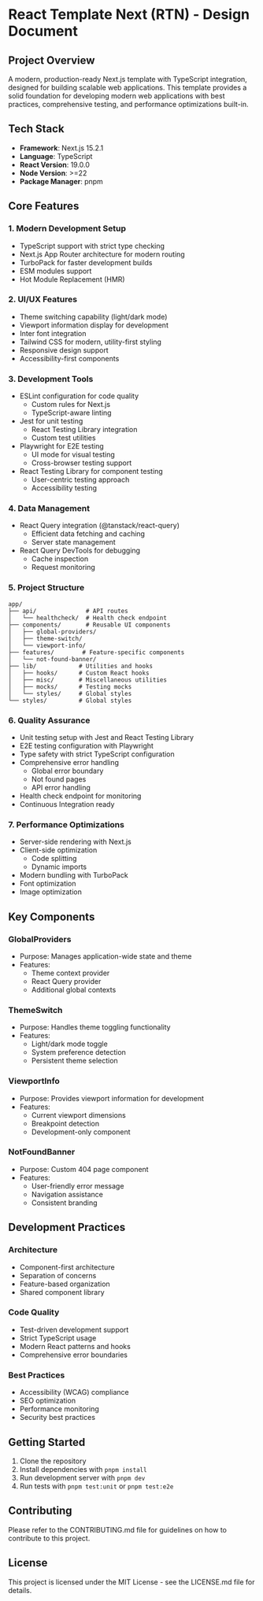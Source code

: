 # React Template Next (RTN) - Design Document

## Project Overview
A modern, production-ready Next.js template with TypeScript integration, designed for building scalable web applications. This template provides a solid foundation for developing modern web applications with best practices, comprehensive testing, and performance optimizations built-in.

## Tech Stack
- **Framework**: Next.js 15.2.1
- **Language**: TypeScript
- **React Version**: 19.0.0
- **Node Version**: >=22
- **Package Manager**: pnpm

## Core Features

### 1. Modern Development Setup
- TypeScript support with strict type checking
- Next.js App Router architecture for modern routing
- TurboPack for faster development builds
- ESM modules support
- Hot Module Replacement (HMR)

### 2. UI/UX Features
- Theme switching capability (light/dark mode)
- Viewport information display for development
- Inter font integration
- Tailwind CSS for modern, utility-first styling
- Responsive design support
- Accessibility-first components

### 3. Development Tools
- ESLint configuration for code quality
  - Custom rules for Next.js
  - TypeScript-aware linting
- Jest for unit testing
  - React Testing Library integration
  - Custom test utilities
- Playwright for E2E testing
  - UI mode for visual testing
  - Cross-browser testing support
- React Testing Library for component testing
  - User-centric testing approach
  - Accessibility testing

### 4. Data Management
- React Query integration (@tanstack/react-query)
  - Efficient data fetching and caching
  - Server state management
- React Query DevTools for debugging
  - Cache inspection
  - Request monitoring

### 5. Project Structure
```
app/
├── api/              # API routes
│   └── healthcheck/  # Health check endpoint
├── components/       # Reusable UI components
│   ├── global-providers/
│   ├── theme-switch/
│   └── viewport-info/
├── features/        # Feature-specific components
│   └── not-found-banner/
├── lib/            # Utilities and hooks
│   ├── hooks/      # Custom React hooks
│   ├── misc/       # Miscellaneous utilities
│   ├── mocks/      # Testing mocks
│   └── styles/     # Global styles
└── styles/         # Global styles
```

### 6. Quality Assurance
- Unit testing setup with Jest and React Testing Library
- E2E testing configuration with Playwright
- Type safety with strict TypeScript configuration
- Comprehensive error handling
  - Global error boundary
  - Not found pages
  - API error handling
- Health check endpoint for monitoring
- Continuous Integration ready

### 7. Performance Optimizations
- Server-side rendering with Next.js
- Client-side optimization
  - Code splitting
  - Dynamic imports
- Modern bundling with TurboPack
- Font optimization
- Image optimization

## Key Components

### GlobalProviders
- Purpose: Manages application-wide state and theme
- Features:
  - Theme context provider
  - React Query provider
  - Additional global contexts

### ThemeSwitch
- Purpose: Handles theme toggling functionality
- Features:
  - Light/dark mode toggle
  - System preference detection
  - Persistent theme selection

### ViewportInfo
- Purpose: Provides viewport information for development
- Features:
  - Current viewport dimensions
  - Breakpoint detection
  - Development-only component

### NotFoundBanner
- Purpose: Custom 404 page component
- Features:
  - User-friendly error message
  - Navigation assistance
  - Consistent branding

## Development Practices

### Architecture
- Component-first architecture
- Separation of concerns
- Feature-based organization
- Shared component library

### Code Quality
- Test-driven development support
- Strict TypeScript usage
- Modern React patterns and hooks
- Comprehensive error boundaries

### Best Practices
- Accessibility (WCAG) compliance
- SEO optimization
- Performance monitoring
- Security best practices

## Getting Started
1. Clone the repository
2. Install dependencies with `pnpm install`
3. Run development server with `pnpm dev`
4. Run tests with `pnpm test:unit` or `pnpm test:e2e`

## Contributing
Please refer to the CONTRIBUTING.md file for guidelines on how to contribute to this project.

## License
This project is licensed under the MIT License - see the LICENSE.md file for details.
